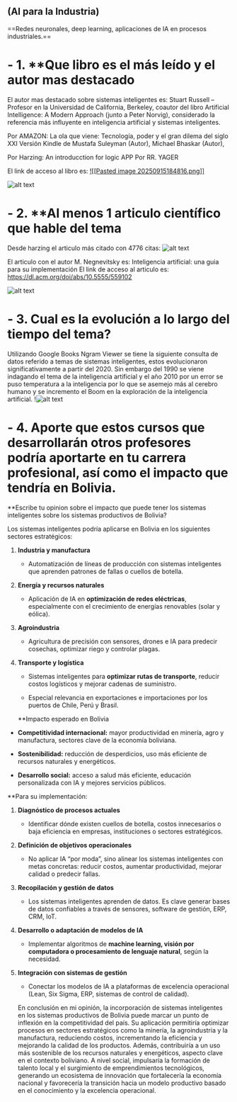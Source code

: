 ## (AI para la Industria)

==Redes neuronales, deep learning, aplicaciones
de IA en procesos industriales.==


# - 1. **Que libro es el más leído y el autor mas destacado

El autor mas destacado sobre sistemas inteligentes es: 
Stuart Russell – Profesor en la Universidad de California, Berkeley, coautor del libro Artificial Intelligence: A Modern Approach (junto a Peter Norvig), considerado la referencia más influyente en inteligencia artificial y sistemas inteligentes.

Por AMAZON: 
La ola que viene: Tecnología, poder y el gran dilema del siglo XXI Versión Kindle
de Mustafa Suleyman (Autor), Michael Bhaskar (Autor),

Por Harzing: 
An introducction for logic APP
Por RR. YAGER

El link de acceso al libro es: 
[!\[\[Pasted image 20250915184816.png\]\]](https://books.google.com.bo/books?hl=en&lr=&id=xbDSBwAAQBAJ&oi=fnd&pg=PA1&dq=intelligent+systems&ots=OcXQtPTPyt&sig=lT7up5FTLv4wF_MefdPYaYLcB_E&redir_esc=y#v=onepage&q=intelligent%20systems&f=false)

![alt text](image-4.png)

# - 2. **Al menos 1 articulo científico que hable del tema

Desde harzing el articulo más citado con 4776 citas: 
![alt text](image-2.png)

El articulo con el autor M. Negnevitsky es: 
Inteligencia artificial: una guia para su implementación
El link de acceso al articulo es: 
https://dl.acm.org/doi/abs/10.5555/559102

![alt text](image-3.png)

# - 3. **Cual es la evolución a lo largo del tiempo del tema?**

Utilizando Google Books Ngram Viewer se tiene la siguiente consulta de datos referido a temas de sistemas inteligentes, estos evolucionaron significativamente a partir del 2020. Sin embargo del 1990 se viene indagando el tema de la inteligencia artificial y el año 2010 por un error se puso temperatura a la inteligencia por lo que se asemejo más al cerebro humano y se incremento el Boom en la exploración de la inteligencia artificial.
!![alt text](image-1.png)

# - 4. Aporte que estos cursos que desarrollarán otros profesores podría aportarte en tu carrera profesional, así como el impacto que tendría en Bolivia.
**Escribe tu opinion sobre el impacto que puede tener los sistemas inteligentes sobre los sistemas productivos de Bolivia?

Los sistemas inteligentes podría aplicarse en Bolivia en los siguientes sectores estratégicos: 

1. **Industria y manufactura**
    
     
    - Automatización de líneas de producción con sistemas inteligentes que aprenden patrones de fallas o cuellos de botella.
    
2. **Energía y recursos naturales**
    
    - Aplicación de IA en **optimización de redes eléctricas**, especialmente con el crecimiento de energías renovables (solar y eólica).
    
    
3. **Agroindustria**
    
    - Agricultura de precisión con sensores, drones e IA para predecir cosechas, optimizar riego y controlar plagas.
      
4. **Transporte y logística**
    
    - Sistemas inteligentes para **optimizar rutas de transporte**, reducir costos logísticos y mejorar cadenas de suministro.
    
    - Especial relevancia en exportaciones e importaciones por los puertos de Chile, Perú y Brasil.
    
     **Impacto esperado en Bolivia

- **Competitividad internacional:** mayor productividad en minería, agro y manufactura, sectores clave de la economía boliviana.
    
- **Sostenibilidad:** reducción de desperdicios, uso más eficiente de recursos naturales y energéticos.
    
- **Desarrollo social:** acceso a salud más eficiente, educación personalizada con IA y mejores servicios públicos.    

**Para su implementación: 

1. **Diagnóstico de procesos actuales**
    
    - Identificar dónde existen cuellos de botella, costos innecesarios o baja eficiencia en empresas, instituciones o sectores estratégicos.
    
2. **Definición de objetivos operacionales**
    
    - No aplicar IA “por moda”, sino alinear los sistemas inteligentes con metas concretas: reducir costos, aumentar productividad, mejorar calidad o predecir fallas.
    
3. **Recopilación y gestión de datos**
    
    - Los sistemas inteligentes aprenden de datos. Es clave generar bases de datos confiables a través de sensores, software de gestión, ERP, CRM, IoT.
    

4. **Desarrollo o adaptación de modelos de IA**
    
    - Implementar algoritmos de **machine learning, visión por computadora o procesamiento de lenguaje natural**, según la necesidad.
     
5. **Integración con sistemas de gestión**
    
    - Conectar los modelos de IA a plataformas de excelencia operacional (Lean, Six Sigma, ERP, sistemas de control de calidad).
    
    En conclusión en mi opinión, la incorporación de sistemas inteligentes en los sistemas productivos de Bolivia puede marcar un punto de inflexión en la competitividad del país. Su aplicación permitiría optimizar procesos en sectores estratégicos como la minería, la agroindustria y la manufactura, reduciendo costos, incrementando la eficiencia y mejorando la calidad de los productos. Además, contribuiría a un uso más sostenible de los recursos naturales y energéticos, aspecto clave en el contexto boliviano. A nivel social, impulsaría la formación de talento local y el surgimiento de emprendimientos tecnológicos, generando un ecosistema de innovación que fortalecería la economía nacional y favorecería la transición hacia un modelo productivo basado en el conocimiento y la excelencia operacional.



